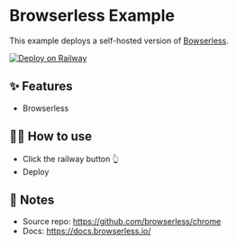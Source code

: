 # Browserless Example

This example deploys a self-hosted version of [Bowserless](https://browserless.io/).

[![Deploy on Railway](https://railway.app/button.svg)](https://railway.app/new/template/browserless)

## ✨ Features

- Browserless

## 💁‍♀️ How to use

- Click the railway button 👆
- Deploy

## 📝 Notes
- Source repo: https://github.com/browserless/chrome
- Docs: https://docs.browserless.io/
